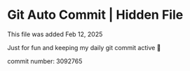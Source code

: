 # Git Auto Commit | Hidden File

This file was added Feb 12, 2025

Just for fun and keeping my daily git commit active 🤪

commit number: 3092765
